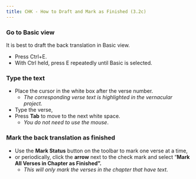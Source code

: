 ```yaml
---
title: CHK - How to Draft and Mark as Finished (3.2c)
---
```

### Go to Basic view

It is best to draft the back translation in Basic view.

-  Press Ctrl+E.
-  With Ctrl held, press E repeatedly until Basic is selected.

### Type the text

-  Place the cursor in the white box after the verse number.  
    -  *The corresponding verse text is highlighted in the vernacular project.*
-  Type the verse,
-  Press **Tab** to move to the next white space.  
    -  *You do not need to use the mouse*.

### Mark the back translation as finished

-  Use the **Mark Status** button on the toolbar to mark one verse at a time,
-  or periodically, click the **arrow** next to the check mark and select “**Mark All Verses in Chapter as Finished”.**  
    -  *This will only mark the verses in the chapter that have text*.
